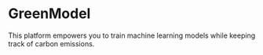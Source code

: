 # GreenModel
This platform empowers you to train machine learning models while keeping track of carbon emissions.
